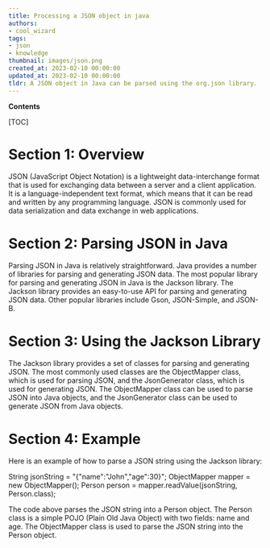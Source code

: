 ```yaml
---
title: Processing a JSON object in java
authors:
- cool_wizard
tags:
- json
- knowledge
thumbnail: images/json.png
created_at: 2023-02-10 00:00:00
updated_at: 2023-02-10 00:00:00
tldr: A JSON object in Java can be parsed using the org.json library.
---
```


**Contents**

[TOC]

# Section 1: Overview

JSON (JavaScript Object Notation) is a lightweight data-interchange format that is used for exchanging data between a server and a client application. It is a language-independent text format, which means that it can be read and written by any programming language. JSON is commonly used for data serialization and data exchange in web applications.

# Section 2: Parsing JSON in Java

Parsing JSON in Java is relatively straightforward. Java provides a number of libraries for parsing and generating JSON data. The most popular library for parsing and generating JSON in Java is the Jackson library. The Jackson library provides an easy-to-use API for parsing and generating JSON data. Other popular libraries include Gson, JSON-Simple, and JSON-B.

# Section 3: Using the Jackson Library

The Jackson library provides a set of classes for parsing and generating JSON. The most commonly used classes are the ObjectMapper class, which is used for parsing JSON, and the JsonGenerator class, which is used for generating JSON. The ObjectMapper class can be used to parse JSON into Java objects, and the JsonGenerator class can be used to generate JSON from Java objects.

# Section 4: Example

Here is an example of how to parse a JSON string using the Jackson library:

String jsonString = "{\"name\":\"John\",\"age\":30}";
ObjectMapper mapper = new ObjectMapper();
Person person = mapper.readValue(jsonString, Person.class);

The code above parses the JSON string into a Person object. The Person class is a simple POJO (Plain Old Java Object) with two fields: name and age. The ObjectMapper class is used to parse the JSON string into the Person object.
